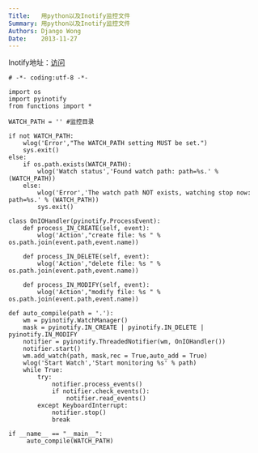 ```yaml
---
Title:   用python以及Inotify监控文件
Summary: 用python以及Inotify监控文件
Authors: Django Wong
Date:    2013-11-27
---
```


Inotify地址：[访问](https://github.com/seb-m/pyinotify)

	# -*- coding:utf-8 -*-

	import os
	import pyinotify
	from functions import *

	WATCH_PATH = '' #监控目录

	if not WATCH_PATH:
		wlog('Error',"The WATCH_PATH setting MUST be set.")
		sys.exit()
	else:
		if os.path.exists(WATCH_PATH):
			wlog('Watch status','Found watch path: path=%s.' % (WATCH_PATH))
		else:
			wlog('Error','The watch path NOT exists, watching stop now: path=%s.' % (WATCH_PATH))
			sys.exit()
		   
	class OnIOHandler(pyinotify.ProcessEvent):
		def process_IN_CREATE(self, event):
			wlog('Action',"create file: %s " % os.path.join(event.path,event.name))
			
		def process_IN_DELETE(self, event):
			wlog('Action',"delete file: %s " % os.path.join(event.path,event.name))
			
		def process_IN_MODIFY(self, event):
			wlog('Action',"modify file: %s " % os.path.join(event.path,event.name))
			
	def auto_compile(path = '.'):
		wm = pyinotify.WatchManager()
		mask = pyinotify.IN_CREATE | pyinotify.IN_DELETE | pyinotify.IN_MODIFY
		notifier = pyinotify.ThreadedNotifier(wm, OnIOHandler())
		notifier.start()
		wm.add_watch(path, mask,rec = True,auto_add = True)
		wlog('Start Watch','Start monitoring %s' % path)
		while True:
			try:
				notifier.process_events()
				if notifier.check_events():
					notifier.read_events()
			except KeyboardInterrupt:
				notifier.stop()
				break

	if __name__ == "__main__":
		 auto_compile(WATCH_PATH)
